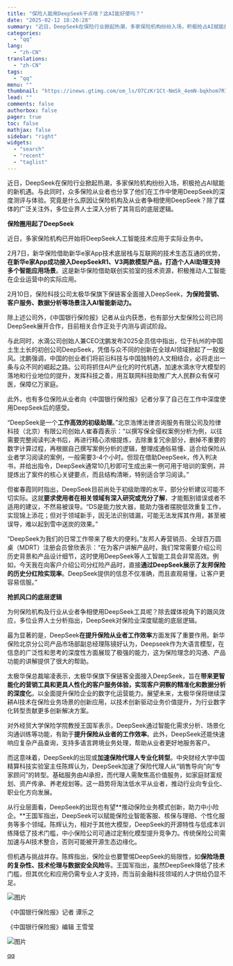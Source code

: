```yaml
---
title: "保险人能用DeepSeek干点啥？这AI能好使吗？"
date: "2025-02-12 18:26:28"
summary: "近日，DeepSeek在保险行业掀起热潮，多家保险机构纷纷入场，积极抢占AI赋能的新机遇。与此同时，..."
categories:
  - "qq"
lang:
  - "zh-CN"
translations:
  - "zh-CN"
tags:
  - "qq"
menu: ""
thumbnail: "https://inews.gtimg.com/om_ls/O7CzKr1Ct-NmSk_4emN-bqkhom7R79Bzl73pZQbUidbmAAA_640360/0"
lead: ""
comments: false
authorbox: false
pager: true
toc: false
mathjax: false
sidebar: "right"
widgets:
  - "search"
  - "recent"
  - "taglist"
---
```


近日，DeepSeek在保险行业掀起热潮，多家保险机构纷纷入场，积极抢占AI赋能的新机遇。与此同时，众多保险从业者也分享了他们在工作中使用DeepSeek的深度测评与体验。究竟是什么原因让保险机构及从业者争相使用DeepSeek？除了媒体的广泛关注外，多位业界人士深入分析了其背后的底层逻辑。

  


**保险圈用起了DeepSeek**

  


近日，多家保险机构已开始将DeepSeek人工智能技术应用于实际业务中。

  


2月7日，新华保险借助新华e家App技术底层栈与互联网的技术生态互通的优势，**在新华e家App成功接入DeepSeekR1、V3两款模型产品，打造个人AI助理支持多个智能应用场景**。这是新华保险借助联创实验室的技术资源，积极推动人工智能在企业运营中的实际应用。

  


2月10日，保险科技公司太极华保旗下保链客全面接入DeepSeek，**为保险营销、客户服务、数据分析等场景注入AI智能新动力。**

  


除上述公司外，《中国银行保险报》记者从业内获悉，也有部分大型保险公司已同DeepSeek展开合作，目前相关合作正处于内测与调试阶段。

  


与此同时，水滴公司创始人兼CEO沈鹏发布2025全员信中指出，位于杭州的中国土生土长的初创公司DeepSeek，凭借与众不同的创新在全球AI领域掀起了一股旋风。沈鹏强调，中国的创业者们将前沿科技与中国独特的人文相结合，必将走出一条与众不同的崛起之路。公司将抓住AI产业化的时代机遇，加速水滴水守大模型的落地和行业地位的提升，发挥科技之善，用互联网科技助推广大人民群众有保可医，保障亿万家庭。

  


此外，也有多位保险从业者向《中国银行保险报》记者分享了自己在工作中深度使用DeepSeek后的感受。

  


“DeepSeek是一个**工作高效的初级助理**。”北京浩博法律咨询服务有限公司及险律科技（北京）有限公司创始人崔春霞表示：“以撰写保全侵权案例分析为例，以往需要完整阅读判决书后，再进行精心浓缩提炼，去除重复冗余部分，删掉不重要的数字计算过程，再根据自己撰写案例分析的逻辑，整理成通俗易懂、适合给保险从业者学习阅读的案例，一般需要3-4个小时。但现在借助DeepSeek，传入判决书，并给出指令，DeepSeek通常10几秒即可生成出来一例可用于培训的案例，并提炼出了案件的核心关键要点，而且结构清晰，特别适合学习阅读。”

  


但崔春霞同时指出，DeepSeek目前尚处于初级助理的水平，部分分析建议可能不切实际。这就**要求使用者在相关领域有深入研究或充分了解**，才能甄别错误或者不适用的建议，不然易被误导。“DS是能力放大器，能助力强者摆脱低效重复工作，实现锦上添花；但对于领域新手，因无法识别错漏，可能无法发挥其作用，甚至被误导，难以起到雪中送炭的效果。”

  


“DeepSeek为我们的日常工作带来了极大的便利。”友邦人寿营销员、全球百万圆桌（MDRT）注册会员曾欣表示：“在为客户讲解产品时，我们常常需要介绍公司历史背景和产品设计细节，这时使用DeepSeek等人工智能工具会非常高效。例如，今天我在向客户介绍公司分红险产品时，直接**通过DeepSeek展示了友邦保险的历史分红险实现率**。DeepSeek提供的信息不仅准确，而且直观易懂，让客户更容易信服。”

  


**抢抓风口的底层逻辑**

  


为何保险机构及行业从业者争相使用DeepSeek工具呢？除去媒体视角下的‌跟风效应‌，多位业界人士分析指出，DeepSeek对保险业深度赋能的底层逻辑。

  


最为显著的是，DeepSeek**在提升保险从业者工作效率**方面发挥了重要作用。新华保险北京分公司产品市场部副总经理陈镜好认为，Deepseek作为大语言模型，在信息的广泛性和思考的深度性方面展现了极强的能力，这为保险理念的沟通、产品功能的讲解提供了很大的帮助。

  


太极华保总裁喻凌表示，太极华保旗下保链客全面接入DeepSeek，旨在**带来更智能化的营销工具和更具人性化的客户服务体验，实现客户洞察的精准化和数据分析的深度化**，以全面提升保险企业的数字化运营能力。展望未来，太极华保将继续深耕AI技术在保险业务场景的创新应用，以技术创新驱动业务价值提升，为行业数字化转型贡献更多创新解决方案。

  


对外经贸大学保险学院教授王国军表示，DeepSeek通过智能化需求分析、场景化沟通训练等功能，有助于**提升保险从业者的工作效率**。此外，DeepSeek还能快速响应复杂产品查询，支持多语言跨境业务处理，帮助从业者更好地服务客户。

  


而这意味着，DeepSeek的出现或**加速保险代理人专业化转型**。中央财经大学中国精算科技实验室主任陈辉认为，DeepSeek加速了保险代理人从“销售导向”向“专家顾问”的转型。基础服务由AI承担，而代理人需聚焦高价值服务，如家庭财富规划、资产传承、养老规划等。这一趋势将淘汰低水平从业者，推动行业向专业化、职业化方向发展。

  


从行业层面看，DeepSeek的出现也有望**推动保险业务模式创新，助力中小险企。**王国军指出，DeepSeek可以赋能保险业智能客服、核保与理赔、个性化服务等多个领域。陈辉认为，相对于其他大模型，DeepSeek的开源特性与低成本训练降低了技术门槛，中小保险公司可通过定制化模型提升竞争力。传统保险公司需加速与AI技术整合，否则可能被开源生态边缘化。

  


但机遇与挑战并存。陈辉指出，保险业也要警惕DeepSeek的局限性，如**保险场景的复杂性、技术伦理与数据安全风险**等。王国军指出，虽然DeepSeek降低了技术门槛，但其优化和应用仍需专业人才支持，而当前金融科技领域的人才供给仍显不足。

  


![图片](https://inews.gtimg.com/om_bt/O4cEQdIezV5DP8N7w7RxNVaVagI8m-efRSJFMz-cMIkIQAA/641)

《中国银行保险报》记者 谭乐之

《中国银行保险报》编辑 王雪莹

![图片](https://inews.gtimg.com/om_bt/OpDwYcRM20SniopZbjfDXeJVmO-shSPW_Xe8l59W0DvEIAA/641)

[qq](https://new.qq.com/rain/a/20250212A07WC900)
